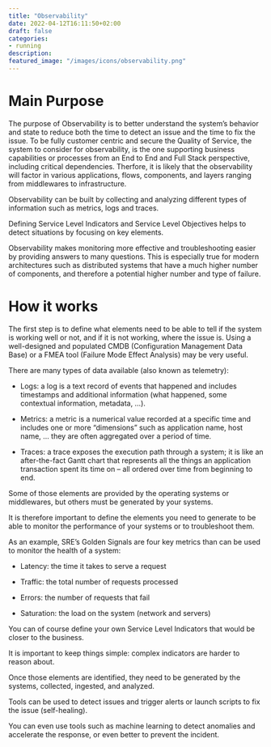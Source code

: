```yaml
---
title: "Observability"
date: 2022-04-12T16:11:50+02:00
draft: false
categories:
- running
description:
featured_image: "/images/icons/observability.png"
---
```


# Main Purpose

The purpose of Observability is to better understand the system’s behavior and state to reduce both the time to detect an issue and the time to fix the issue. To be fully customer centric and secure the Quality of Service, the system to consider for observability, is the one supporting business capabilities or processes from an End to End and Full Stack perspective, including critical dependencies. Therfore, it is likely that the observability will factor in various applications, flows, components, and layers ranging from middlewares to infrastructure.

Observability can be built by collecting and analyzing different types of information such as metrics, logs and traces.

Defining Service Level Indicators and Service Level Objectives helps to detect situations by focusing on key elements.

Observability makes monitoring more effective and troubleshooting easier by providing answers to many questions. This is especially true for modern architectures such as distributed systems that have a much higher number of components, and therefore a potential higher number and type of failure.

# How it works

The first step is to define what elements need to be able to tell if the system is working well or not, and if it is not working, where the issue is. Using a well-designed and populated CMDB (Configuration Management Data Base) or a FMEA tool (Failure Mode Effect Analysis) may be very useful.

There are many types of data available (also known as telemetry):

* Logs: a log is a text record of events that happened and includes timestamps and additional information (what happened, some contextual information, metadata, …).

* Metrics: a metric is a numerical value recorded at a specific time and includes one or more “dimensions” such as application name, host name, … they are often aggregated over a period of time.

* Traces: a trace exposes the execution path through a system; it is like an after-the-fact Gantt chart that represents all the things an application transaction spent its time on – all ordered over time from beginning to end.



Some of those elements are provided by the operating systems or middlewares, but others must be generated by your systems.

It is therefore important to define the elements you need to generate to be able to monitor the performance of your systems or to troubleshoot them.

As an example, SRE’s Golden Signals are four key metrics than can be used to monitor the health of a system:

* Latency: the time it takes to serve a request

* Traffic: the total number of requests processed

* Errors: the number of requests that fail

* Saturation: the load on the system (network and servers)



You can of course define your own Service Level Indicators that would be closer to the business.

It is important to keep things simple: complex indicators are harder to reason about.



Once those elements are identified, they need to be generated by the systems, collected, ingested, and analyzed.

Tools can be used to detect issues and trigger alerts or launch scripts to fix the issue (self-healing).

You can even use tools such as machine learning to detect anomalies and accelerate the response, or even better to prevent the incident. 
